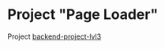 # Project "Page Loader"

Project [backend-project-lvl3](https://ru.hexlet.io/professions/backend/projects/4)